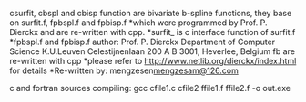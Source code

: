 
csurfit, cbspl and cbisp function are bivariate b-spline functions, they base on surfit.f, fpbspl.f and fpbisp.f
*which were programmed by Prof. P. Dierckx and are re-written with cpp.
*surfit_ is c interface function of surfit.f
*fpbspl.f and fpbisp.f author:
        Prof. P. Dierckx
		Department of Computer Science
		K.U.Leuven
		Celestijnenlaan 200 A
		B 3001, Heverlee, Belgium fb are re-written with cpp
*please refer to http://www.netlib.org/dierckx/index.html for details
*Re-written by:
        mengzesen<mengzesam@126.com>

c and fortran sources compiling:
gcc cfile1.c cfile2 ffile1.f ffile2.f -o out.exe
